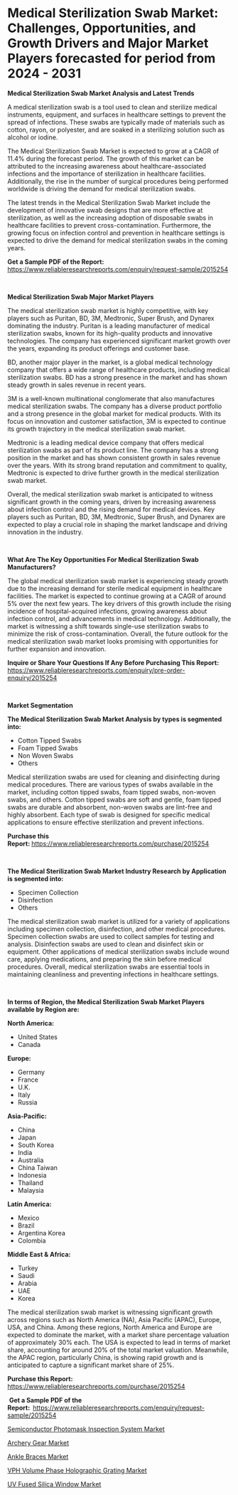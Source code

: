 <p><h1>Medical Sterilization Swab Market: Challenges, Opportunities, and Growth Drivers and Major Market Players forecasted for period from 2024 - 2031</h1></p><p><strong>Medical Sterilization Swab Market Analysis and Latest Trends</strong></p>
<p><p>A medical sterilization swab is a tool used to clean and sterilize medical instruments, equipment, and surfaces in healthcare settings to prevent the spread of infections. These swabs are typically made of materials such as cotton, rayon, or polyester, and are soaked in a sterilizing solution such as alcohol or iodine.</p><p>The Medical Sterilization Swab Market is expected to grow at a CAGR of 11.4% during the forecast period. The growth of this market can be attributed to the increasing awareness about healthcare-associated infections and the importance of sterilization in healthcare facilities. Additionally, the rise in the number of surgical procedures being performed worldwide is driving the demand for medical sterilization swabs.</p><p>The latest trends in the Medical Sterilization Swab Market include the development of innovative swab designs that are more effective at sterilization, as well as the increasing adoption of disposable swabs in healthcare facilities to prevent cross-contamination. Furthermore, the growing focus on infection control and prevention in healthcare settings is expected to drive the demand for medical sterilization swabs in the coming years.</p></p>
<p><strong>Get a Sample PDF of the Report:&nbsp;</strong> <a href="https://www.reliableresearchreports.com/enquiry/request-sample/2015254">https://www.reliableresearchreports.com/enquiry/request-sample/2015254</a></p>
<p>&nbsp;</p>
<p><strong>Medical Sterilization Swab Major Market Players</strong></p>
<p><p>The medical sterilization swab market is highly competitive, with key players such as Puritan, BD, 3M, Medtronic, Super Brush, and Dynarex dominating the industry. Puritan is a leading manufacturer of medical sterilization swabs, known for its high-quality products and innovative technologies. The company has experienced significant market growth over the years, expanding its product offerings and customer base.</p><p>BD, another major player in the market, is a global medical technology company that offers a wide range of healthcare products, including medical sterilization swabs. BD has a strong presence in the market and has shown steady growth in sales revenue in recent years.</p><p>3M is a well-known multinational conglomerate that also manufactures medical sterilization swabs. The company has a diverse product portfolio and a strong presence in the global market for medical products. With its focus on innovation and customer satisfaction, 3M is expected to continue its growth trajectory in the medical sterilization swab market.</p><p>Medtronic is a leading medical device company that offers medical sterilization swabs as part of its product line. The company has a strong position in the market and has shown consistent growth in sales revenue over the years. With its strong brand reputation and commitment to quality, Medtronic is expected to drive further growth in the medical sterilization swab market.</p><p>Overall, the medical sterilization swab market is anticipated to witness significant growth in the coming years, driven by increasing awareness about infection control and the rising demand for medical devices. Key players such as Puritan, BD, 3M, Medtronic, Super Brush, and Dynarex are expected to play a crucial role in shaping the market landscape and driving innovation in the industry.</p></p>
<p>&nbsp;</p>
<p><strong>What Are The Key Opportunities For Medical Sterilization Swab Manufacturers?</strong></p>
<p><p>The global medical sterilization swab market is experiencing steady growth due to the increasing demand for sterile medical equipment in healthcare facilities. The market is expected to continue growing at a CAGR of around 5% over the next few years. The key drivers of this growth include the rising incidence of hospital-acquired infections, growing awareness about infection control, and advancements in medical technology. Additionally, the market is witnessing a shift towards single-use sterilization swabs to minimize the risk of cross-contamination. Overall, the future outlook for the medical sterilization swab market looks promising with opportunities for further expansion and innovation.</p></p>
<p><strong>Inquire or Share Your Questions If Any Before Purchasing This Report:</strong> <a href="https://www.reliableresearchreports.com/enquiry/pre-order-enquiry/2015254">https://www.reliableresearchreports.com/enquiry/pre-order-enquiry/2015254</a></p>
<p>&nbsp;</p>
<p><strong>Market Segmentation</strong></p>
<p><strong>The Medical Sterilization Swab Market Analysis by types is segmented into:</strong></p>
<p><ul><li>Cotton Tipped Swabs</li><li>Foam Tipped Swabs</li><li>Non Woven Swabs</li><li>Others</li></ul></p>
<p><p>Medical sterilization swabs are used for cleaning and disinfecting during medical procedures. There are various types of swabs available in the market, including cotton tipped swabs, foam tipped swabs, non-woven swabs, and others. Cotton tipped swabs are soft and gentle, foam tipped swabs are durable and absorbent, non-woven swabs are lint-free and highly absorbent. Each type of swab is designed for specific medical applications to ensure effective sterilization and prevent infections.</p></p>
<p><strong>Purchase this Report:&nbsp;</strong><a href="https://www.reliableresearchreports.com/purchase/2015254">https://www.reliableresearchreports.com/purchase/2015254</a></p>
<p>&nbsp;</p>
<p><strong>The Medical Sterilization Swab Market Industry Research by Application is segmented into:</strong></p>
<p><ul><li>Specimen Collection</li><li>Disinfection</li><li>Others</li></ul></p>
<p><p>The medical sterilization swab market is utilized for a variety of applications including specimen collection, disinfection, and other medical procedures. Specimen collection swabs are used to collect samples for testing and analysis. Disinfection swabs are used to clean and disinfect skin or equipment. Other applications of medical sterilization swabs include wound care, applying medications, and preparing the skin before medical procedures. Overall, medical sterilization swabs are essential tools in maintaining cleanliness and preventing infections in healthcare settings.</p></p>
<p>&nbsp;</p>
<p><strong>In terms of Region, the Medical Sterilization Swab Market Players available by Region are:</strong></p>
<p>
    <p> <strong> North America: </strong>
        <ul>
            <li>United States</li>
            <li>Canada</li>
        </ul>
        </p> 
    <p> <strong> Europe: </strong>
        <ul>
            <li>Germany</li>
            <li>France</li>
            <li>U.K.</li>
            <li>Italy</li>
            <li>Russia</li>
        </ul>
        </p> 
    <p> <strong> Asia-Pacific: </strong>
        <ul>
            <li>China</li>
            <li>Japan</li>
            <li>South Korea</li>
            <li>India</li>
            <li>Australia</li>
            <li>China Taiwan</li>
            <li>Indonesia</li>
            <li>Thailand</li>
            <li>Malaysia</li>
        </ul>
        </p> 
    <p> <strong> Latin America: </strong>
        <ul>
            <li>Mexico</li>
            <li>Brazil</li>
            <li>Argentina Korea</li>
            <li>Colombia</li>
        </ul>
        </p> 
    <p> <strong> Middle East & Africa: </strong>
        <ul>
            <li>Turkey</li>
            <li>Saudi</li>
            <li>Arabia</li>
            <li>UAE</li>
            <li>Korea</li>
        </ul>
    </p>
    </p>
<p><p>The medical sterilization swab market is witnessing significant growth across regions such as North America (NA), Asia Pacific (APAC), Europe, USA, and China. Among these regions, North America and Europe are expected to dominate the market, with a market share percentage valuation of approximately 30% each. The USA is expected to lead in terms of market share, accounting for around 20% of the total market valuation. Meanwhile, the APAC region, particularly China, is showing rapid growth and is anticipated to capture a significant market share of 25%.</p></p>
<p><strong>Purchase this Report: </strong><a href="https://www.reliableresearchreports.com/purchase/2015254">https://www.reliableresearchreports.com/purchase/2015254</a></p>
<p>&nbsp;<strong>Get a Sample PDF of the Report:&nbsp;&nbsp;</strong><a href="https://www.reliableresearchreports.com/enquiry/request-sample/2015254">https://www.reliableresearchreports.com/enquiry/request-sample/2015254</a></p>
<p><strong></strong></p>
<p><p><a href="https://scarlet-rocket-c63.notion.site/Semiconductor-Photomask-Inspection-System-Market-Size-Reflecting-a-Forecast-Till-2031-Market-By-Typ-cb341d8c3ed0474583a5f1678e48bd09">Semiconductor Photomask Inspection System Market</a></p><p><a href="https://view.publitas.com/reportprime-1/global-archery-gear-market-size-and-market-trends-insights-and-projections-from-2024-to-2031/">Archery Gear Market</a></p><p><a href="https://view.publitas.com/reportprime-1/ankle-braces-market-research-report-unlocks-analysis-on-the-market-financial-status-market-size-and-market-revenue-upto-2031/">Ankle Braces Market</a></p><p><a href="https://github.com/lubmix/Market-Research-Report-List-1/blob/main/vph-volume-phase-holographic-grating-market.md">VPH Volume Phase Holographic Grating Market</a></p><p><a href="https://github.com/joannagoyvaerts/Market-Research-Report-List-1/blob/main/uv-fused-silica-window-market.md">UV Fused Silica Window Market</a></p></p>
